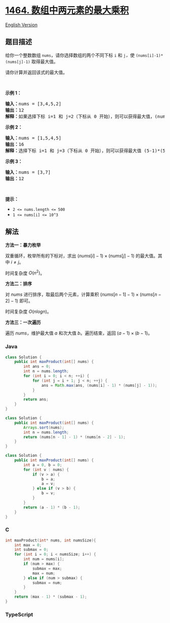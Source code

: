 # [1464. 数组中两元素的最大乘积](https://leetcode.cn/problems/maximum-product-of-two-elements-in-an-array)

[English Version](/solution/1400-1499/1464.Maximum%20Product%20of%20Two%20Elements%20in%20an%20Array/README_EN.md)

## 题目描述

<!-- 这里写题目描述 -->

<p>给你一个整数数组 <code>nums</code>，请你选择数组的两个不同下标 <code>i</code> 和 <code>j</code><em>，</em>使 <code>(nums[i]-1)*(nums[j]-1)</code> 取得最大值。</p>

<p>请你计算并返回该式的最大值。</p>

<p>&nbsp;</p>

<p><strong>示例 1：</strong></p>

<pre><strong>输入：</strong>nums = [3,4,5,2]
<strong>输出：</strong>12 
<strong>解释：</strong>如果选择下标 i=1 和 j=2（下标从 0 开始），则可以获得最大值，(nums[1]-1)*(nums[2]-1) = (4-1)*(5-1) = 3*4 = 12 。 
</pre>

<p><strong>示例 2：</strong></p>

<pre><strong>输入：</strong>nums = [1,5,4,5]
<strong>输出：</strong>16
<strong>解释：</strong>选择下标 i=1 和 j=3（下标从 0 开始），则可以获得最大值 (5-1)*(5-1) = 16 。
</pre>

<p><strong>示例 3：</strong></p>

<pre><strong>输入：</strong>nums = [3,7]
<strong>输出：</strong>12
</pre>

<p>&nbsp;</p>

<p><strong>提示：</strong></p>

<ul>
	<li><code>2 &lt;= nums.length &lt;= 500</code></li>
	<li><code>1 &lt;= nums[i] &lt;= 10^3</code></li>
</ul>

## 解法

**方法一：暴力枚举**

双重循环，枚举所有的下标对，求出 $(nums[i]-1) \times (nums[j]-1)$ 的最大值。其中 $i \neq j$。

时间复杂度 $O(n^2)$。

**方法二：排序**

对 $nums$ 进行排序，取最后两个元素，计算乘积 $(nums[n-1]-1) \times (nums[n-2]-1)$ 即可。

时间复杂度 $O(nlogn)$。

**方法三：一次遍历**

遍历 $nums$，维护最大值 $a$ 和次大值 $b$。遍历结束，返回 $(a-1) \times (b-1)$。

### **Java**

```java
class Solution {
    public int maxProduct(int[] nums) {
        int ans = 0;
        int n = nums.length;
        for (int i = 0; i < n; ++i) {
            for (int j = i + 1; j < n; ++j) {
                ans = Math.max(ans, (nums[i] - 1) * (nums[j] - 1));
            }
        }
        return ans;
    }
}
```

```java
class Solution {
    public int maxProduct(int[] nums) {
        Arrays.sort(nums);
        int n = nums.length;
        return (nums[n - 1] - 1) * (nums[n - 2] - 1);
    }
}
```

```java
class Solution {
    public int maxProduct(int[] nums) {
        int a = 0, b = 0;
        for (int v : nums) {
            if (v > a) {
                b = a;
                a = v;
            } else if (v > b) {
                b = v;
            }
        }
        return (a - 1) * (b - 1);
    }
}
```

### **C**

```c
int maxProduct(int* nums, int numsSize){
    int max = 0;
    int submax = 0;
    for (int i = 0; i < numsSize; i++) {
        int num = nums[i];
        if (num > max) {
            submax = max;
            max = num;
        } else if (num > submax) {
            submax = num;
        }
    }
    return (max - 1) * (submax - 1);
}
```

### **TypeScript**
